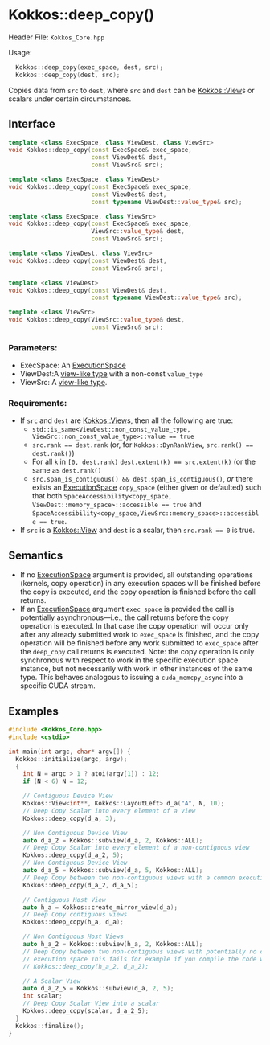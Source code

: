 # Kokkos::deep_copy()

Header File: `Kokkos_Core.hpp`

Usage: 
```c++
  Kokkos::deep_copy(exec_space, dest, src);
  Kokkos::deep_copy(dest, src);
```

Copies data from `src` to `dest`, where `src` and `dest` can be [Kokkos::View](Kokkos%3A%3AView)s or scalars under certain circumstances.

## Interface

```cpp
template <class ExecSpace, class ViewDest, class ViewSrc>
void Kokkos::deep_copy(const ExecSpace& exec_space, 
                       const ViewDest& dest,
                       const ViewSrc& src);
```

```cpp
template <class ExecSpace, class ViewDest>
void Kokkos::deep_copy(const ExecSpace& exec_space, 
                       const ViewDest& dest,
                       const typename ViewDest::value_type& src);
```

```cpp
template <class ExecSpace, class ViewSrc>
void Kokkos::deep_copy(const ExecSpace& exec_space, 
                       ViewSrc::value_type& dest,
                       const ViewSrc& src);
```

```cpp
template <class ViewDest, class ViewSrc>
void Kokkos::deep_copy(const ViewDest& dest,
                       const ViewSrc& src);
```

```cpp
template <class ViewDest>
void Kokkos::deep_copy(const ViewDest& dest,
                       const typename ViewDest::value_type& src);
```

```cpp
template <class ViewSrc>
void Kokkos::deep_copy(ViewSrc::value_type& dest,
                       const ViewSrc& src);
```

### Parameters:

  * ExecSpace: An [ExecutionSpace](API-Spaces)
  * ViewDest:A [view-like type](ViewLike) with a non-const `value_type` 
  * ViewSrc: A [view-like type](ViewLike).

### Requirements:

  * If `src` and `dest` are [Kokkos::View](Kokkos%3A%3AView)s, then all the following are true:
     * `std::is_same<ViewDest::non_const_value_type, ViewSrc::non_const_value_type>::value == true`
     * `src.rank == dest.rank` (or, for `Kokkos::DynRankView`, `src.rank() == dest.rank()`)
     * For all `k` in `[0, dest.rank)` `dest.extent(k) == src.extent(k)` (or the same as `dest.rank()`
     * `src.span_is_contiguous() && dest.span_is_contiguous()`, *or* there exists an [ExecutionSpace](API-Spaces) `copy_space` (either given or defaulted) such that both `SpaceAccessibility<copy_space, ViewDest::memory_space>::accessible == true` and `SpaceAccessibility<copy_space,ViewSrc::memory_space>::accessible == true`.
  * If `src` is a [Kokkos::View](Kokkos%3A%3AView) and `dest` is a scalar, then `src.rank == 0` is true.

## Semantics

* If no [ExecutionSpace](API-Spaces) argument is provided, all outstanding operations (kernels, copy operation) in any execution spaces will be finished before the copy is executed, and the copy operation is finished before the call returns.
* If an [ExecutionSpace](API-Spaces) argument `exec_space` is provided the call is potentially asynchronous—i.e., the call returns before the copy operation is executed. In that case the copy operation will occur only after any already submitted work to `exec_space` is finished, and the copy operation will be finished before any work submitted to `exec_space` after the `deep_copy` call returns is executed. Note: the copy operation is only synchronous with respect to work in the specific execution space instance, but not necessarily with work in other instances of the same type. This behaves analogous to issuing a `cuda_memcpy_async` into a specific CUDA stream.

## Examples

```c++
#include <Kokkos_Core.hpp>
#include <cstdio>

int main(int argc, char* argv[]) {
  Kokkos::initialize(argc, argv);
  {
    int N = argc > 1 ? atoi(argv[1]) : 12;
    if (N < 6) N = 12;

    // Contiguous Device View
    Kokkos::View<int**, Kokkos::LayoutLeft> d_a("A", N, 10);
    // Deep Copy Scalar into every element of a view
    Kokkos::deep_copy(d_a, 3);

    // Non Contiguous Device View
    auto d_a_2 = Kokkos::subview(d_a, 2, Kokkos::ALL);
    // Deep Copy Scalar into every element of a non-contiguous view
    Kokkos::deep_copy(d_a_2, 5);
    // Non Contiguous Device View
    auto d_a_5 = Kokkos::subview(d_a, 5, Kokkos::ALL);
    // Deep Copy between two non-contiguous views with a common execution space
    Kokkos::deep_copy(d_a_2, d_a_5);

    // Contiguous Host View
    auto h_a = Kokkos::create_mirror_view(d_a);
    // Deep Copy contiguous views
    Kokkos::deep_copy(h_a, d_a);

    // Non Contiguous Host Views
    auto h_a_2 = Kokkos::subview(h_a, 2, Kokkos::ALL);
    // Deep Copy between two non-contiguous views with potentially no common
    // execution space This fails for example if you compile the code with Cuda
    // Kokkos::deep_copy(h_a_2, d_a_2);

    // A Scalar View
    auto d_a_2_5 = Kokkos::subview(d_a, 2, 5);
    int scalar;
    // Deep Copy Scalar View into a scalar
    Kokkos::deep_copy(scalar, d_a_2_5);
  }
  Kokkos::finalize();
}
```

